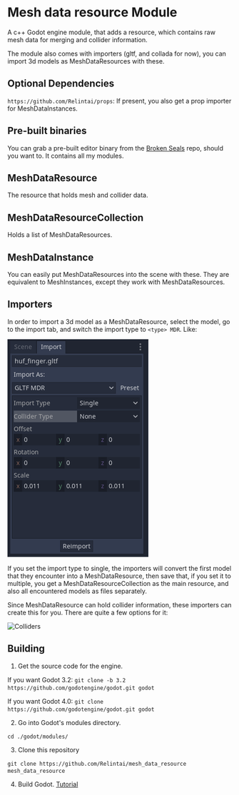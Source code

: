 # Mesh data resource Module

A c++ Godot engine module, that adds a resource, which contains raw mesh data for merging and collider information.

The module also comes with importers (gltf, and collada for now), you can import 3d models as MeshDataResources with these.

## Optional Dependencies

`https://github.com/Relintai/props`: If present, you also get a prop importer for MeshDataInstances.

## Pre-built binaries

You can grab a pre-built editor binary from the [Broken Seals](https://github.com/Relintai/broken_seals/releases) 
repo, should you want to. It contains all my modules.

## MeshDataResource

The resource that holds mesh and collider data.

## MeshDataResourceCollection

Holds a list of MeshDataResources.

## MeshDataInstance

You can easily put MeshDataResources into the scene with these. They are equivalent to MeshInstances, except they work 
with MeshDataResources.

## Importers

In order to import a 3d model as a MeshDataResource, select the model, go to the import tab, and switch the import type to `<type> MDR`. Like:

![Import Tab](screenshots/import.png)

If you set the import type to single, the importers will convert the first model that they encounter into a MeshDataResource, then save that,
if you set it to multiple, you get a MeshDataResourceCollection as the main resource, and also all encountered models as files separately.

Since MeshDataResource can hold collider information, these importers can create this for you. There are quite a few options for it:

![Colliders](screenshots/import2.png)

## Building

1. Get the source code for the engine.

If you want Godot 3.2:
```git clone -b 3.2 https://github.com/godotengine/godot.git godot```

If you want Godot 4.0:
```git clone https://github.com/godotengine/godot.git godot```


2. Go into Godot's modules directory.

```
cd ./godot/modules/
```

3. Clone this repository

```
git clone https://github.com/Relintai/mesh_data_resource mesh_data_resource
```

4. Build Godot. [Tutorial](https://docs.godotengine.org/en/latest/development/compiling/index.html)


